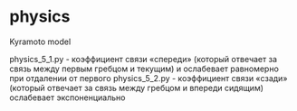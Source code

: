 # physics
Kyramoto model

physics_5_1.py - коэффициент связи «спереди» (который отвечает за связь между первым гребцом и текущим) и ослабевает равномерно при отдалении от первого 
physics_5_2.py - коэффициент связи «сзади» (который отвечает за связь между гребцом и впереди сидящим) ослабевает экспоненциально 
